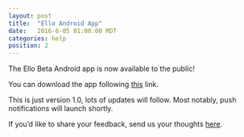 ```yaml
---
layout: post
title:  "Ello Android App"
date:   2016-6-05 01:00:00 MDT
categories: help
position: 2
---
```


The Ello Beta Android app is now available to the public!

You can download the app following [this](https://play.google.com/store/apps/details?id=co.ello.ElloApp) link.

This is just version 1.0, lots of updates will follow. Most notably, push notifications will launch shortly.

If you’d like to share your feedback, send us your thoughts [here](https://ello.typeform.com/to/LyqpRn).
